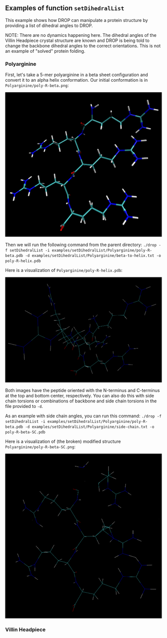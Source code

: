 ## Examples of function ```setDihedralList```

This example shows how DROP can manipulate a protein structure by providing a list of dihedral angles to DROP.

NOTE: There are no dynamics happening here. The dihedral angles of the Villin Headpiece crystal structure are known and DROP is being told to change the backbone dihedral angles to the correct orientations. This is not an example of "solved" protein folding.

### Polyarginine

First, let's take a 5-mer polyarginine in a beta sheet configuration and convert it to an alpha helix conformation. Our initial conformation is in ```Polyarginine/poly-R-beta.png```:

![polyRbeta](Polyarginine/poly-R-beta.png)

Then we will run the following command from the parent directory: ```./drop -f setDihedralList -i examples/setDihedralList/Polyarginine/poly-R-beta.pdb -d examples/setDihedralList/Polyarginine/beta-to-helix.txt -o poly-R-helix.pdb```

Here is a visualization of ```Polyarginine/poly-R-helix.pdb```:

![polyRhelix](Polyarginine/poly-R-alpha.png)

Both images have the peptide oriented with the N-terminus and C-terminus at the top and bottom center, respectively. You can also do this with side chain torsions or combinations of backbone and side chain torsions in the file provided to ```-d```.

As an example with side chain angles, you can run this command: ```./drop -f setDihedralList -i examples/setDihedralList/Polyarginine/poly-R-beta.pdb -d examples/setDihedralList/Polyarginine/side-chain.txt -o poly-R-beta-SC.pdb```

Here is a visualization of (the broken) modified structure ```Polyarginine/poly-R-beta-SC.png```:

![polyRbetaSC](Polyarginine/poly-R-beta-SC.png)

### Villin Headpiece

